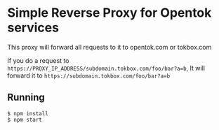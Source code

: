 # Simple Reverse Proxy for Opentok services

This proxy will forward all requests to it to opentok.com or tokbox.com

If you do a request to `https://PROXY_IP_ADDRESS/subdomain.tokbox.com/foo/bar?a=b`, It will forward it to `https://subdomain.tokbox.com/foo/bar?a=b`

## Running

```
$ npm install
$ npm start
```


